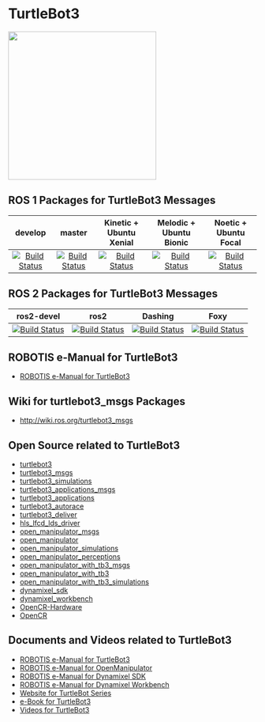 # TurtleBot3

<img src="https://github.com/ROBOTIS-GIT/emanual/blob/master/assets/images/platform/turtlebot3/logo_turtlebot3.png" width="300">

## ROS 1 Packages for TurtleBot3 Messages
|develop|master|Kinetic + Ubuntu Xenial|Melodic + Ubuntu Bionic|Noetic + Ubuntu Focal|
|:---:|:---:|:---:|:---:|:---:|
|[![Build Status](https://github.com/ROBOTIS-GIT/turtlebot3_msgs/workflows/develop-ci/badge.svg)](https://github.com/ROBOTIS-GIT/turtlebot3_msgs/tree/develop)|[![Build Status](https://github.com/ROBOTIS-GIT/turtlebot3_msgs/workflows/master-ci/badge.svg)](https://github.com/ROBOTIS-GIT/turtlebot3_msgs)|[![Build Status](https://github.com/ROBOTIS-GIT/turtlebot3_msgs/workflows/kinetic-ci/badge.svg)](https://github.com/ROBOTIS-GIT/turtlebot3_msgs/tree/kinetic-devel)|[![Build Status](https://github.com/ROBOTIS-GIT/turtlebot3_msgs/workflows/melodic-ci/badge.svg)](https://github.com/ROBOTIS-GIT/turtlebot3_msgs/tree/melodic-devel)|[![Build Status](https://github.com/ROBOTIS-GIT/turtlebot3_msgs/workflows/noetic-ci/badge.svg)](https://github.com/ROBOTIS-GIT/turtlebot3_msgs/tree/noetic-devel)|

## ROS 2 Packages for TurtleBot3 Messages
|ros2-devel|ros2|Dashing|Foxy|
|:---:|:---:|:---:|:---:|
|[![Build Status](https://github.com/ROBOTIS-GIT/turtlebot3_msgs/workflows/ros2-devel-ci/badge.svg)](https://github.com/ROBOTIS-GIT/turtlebot3_msgs/tree/ros2-devel)|[![Build Status](https://github.com/ROBOTIS-GIT/turtlebot3_msgs/workflows/ros2-ci/badge.svg)](https://github.com/ROBOTIS-GIT/turtlebot3_msgs/tree/ros2)|[![Build Status](https://github.com/ROBOTIS-GIT/turtlebot3_msgs/workflows/dashing-ci/badge.svg)](https://github.com/ROBOTIS-GIT/turtlebot3_msgs/tree/dashing-devel)|[![Build Status](https://github.com/ROBOTIS-GIT/turtlebot3_msgs/workflows/foxy-ci/badge.svg)](https://github.com/ROBOTIS-GIT/turtlebot3_msgs/tree/foxy-devel)

## ROBOTIS e-Manual for TurtleBot3
- [ROBOTIS e-Manual for TurtleBot3](http://turtlebot3.robotis.com/)

## Wiki for turtlebot3_msgs Packages
- http://wiki.ros.org/turtlebot3_msgs

## Open Source related to TurtleBot3
- [turtlebot3](https://github.com/ROBOTIS-GIT/turtlebot3)
- [turtlebot3_msgs](https://github.com/ROBOTIS-GIT/turtlebot3_msgs)
- [turtlebot3_simulations](https://github.com/ROBOTIS-GIT/turtlebot3_simulations)
- [turtlebot3_applications_msgs](https://github.com/ROBOTIS-GIT/turtlebot3_applications_msgs)
- [turtlebot3_applications](https://github.com/ROBOTIS-GIT/turtlebot3_applications)
- [turtlebot3_autorace](https://github.com/ROBOTIS-GIT/turtlebot3_autorace)
- [turtlebot3_deliver](https://github.com/ROBOTIS-GIT/turtlebot3_deliver)
- [hls_lfcd_lds_driver](https://github.com/ROBOTIS-GIT/hls_lfcd_lds_driver)
- [open_manipulator_msgs](https://github.com/ROBOTIS-GIT/open_manipulator_msgs)
- [open_manipulator](https://github.com/ROBOTIS-GIT/open_manipulator)
- [open_manipulator_simulations](https://github.com/ROBOTIS-GIT/open_manipulator_simulations)
- [open_manipulator_perceptions](https://github.com/ROBOTIS-GIT/open_manipulator_perceptions)
- [open_manipulator_with_tb3_msgs](https://github.com/ROBOTIS-GIT/open_manipulator_with_tb3_msgs)
- [open_manipulator_with_tb3](https://github.com/ROBOTIS-GIT/open_manipulator_with_tb3)
- [open_manipulator_with_tb3_simulations](https://github.com/ROBOTIS-GIT/open_manipulator_with_tb3_simulations)
- [dynamixel_sdk](https://github.com/ROBOTIS-GIT/DynamixelSDK)
- [dynamixel_workbench](https://github.com/ROBOTIS-GIT/dynamixel-workbench)
- [OpenCR-Hardware](https://github.com/ROBOTIS-GIT/OpenCR-Hardware)
- [OpenCR](https://github.com/ROBOTIS-GIT/OpenCR)

## Documents and Videos related to TurtleBot3
- [ROBOTIS e-Manual for TurtleBot3](http://turtlebot3.robotis.com/)
- [ROBOTIS e-Manual for OpenManipulator](http://emanual.robotis.com/docs/en/platform/openmanipulator/)
- [ROBOTIS e-Manual for Dynamixel SDK](http://emanual.robotis.com/docs/en/software/dynamixel/dynamixel_sdk/overview/)
- [ROBOTIS e-Manual for Dynamixel Workbench](http://emanual.robotis.com/docs/en/software/dynamixel/dynamixel_workbench/)
- [Website for TurtleBot Series](http://www.turtlebot.com/)
- [e-Book for TurtleBot3](https://community.robotsource.org/t/download-the-ros-robot-programming-book-for-free/51/)
- [Videos for TurtleBot3 ](https://www.youtube.com/playlist?list=PLRG6WP3c31_XI3wlvHlx2Mp8BYqgqDURU)
